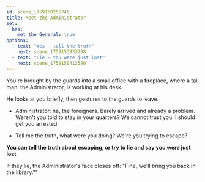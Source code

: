 ```yaml
---
id: scene_1759150256746
title: Meet the Administrator
set:
  has:
    met the General: true
options:
  - text: "Yes - tell the truth"
    next: scene_1759153933208
  - text: "Lie - You were just lost"
    next: scene_1759150412590
---
```


You're brought by the guards into a small office with a fireplace, where a tall man, the Administrator, is working at his desk. 

He looks at you briefly, then gestures to the guards to leave. 

- Administrator: ha, the foreigners. Barely arrived and already a problem. Weren't you told to stay in your quarters? We cannot trust you. I should get you arrested. 
 

- Tell me the truth, what were you doing? We're you trying to escape?'


**You can tell the truth about escaping, or try to lie and say you were just lost**

If they lie, the Administrator's face closes off: "Fine, we'll bring you back in the library.""